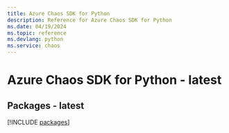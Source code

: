 ```yaml
---
title: Azure Chaos SDK for Python
description: Reference for Azure Chaos SDK for Python
ms.date: 04/19/2024
ms.topic: reference
ms.devlang: python
ms.service: chaos
---
```

# Azure Chaos SDK for Python - latest
## Packages - latest
[!INCLUDE [packages](chaos-index.md)]